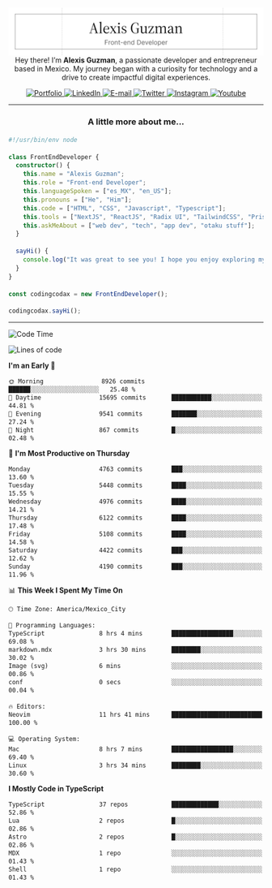 <img align='right' src="./Banner.png" width="" />
<p align='center'>Hey there! I’m <strong>Alexis Guzman</strong>, a passionate developer and entrepreneur based in Mexico. My journey began with a curiosity for technology and a drive to create impactful digital experiences.</p>

<div align='center'>
  <a href='https://www.codingcodax.dev' target='_blank'>
    <img alt='Portfolio' src='https://img.shields.io/badge/Portfolio-black?logo=vercel&style=flat-square'>
  </a>
  <a href='https://linkedin.com/in/codingcodax' target='_blank'>
    <img alt='LinkedIn' src='https://img.shields.io/badge/LinkedIn-black?logo=LinkedIn&style=flat-square'>
  </a>
  <a href='mailto:hello@codingcodax.com' target='_blank'>
    <img alt='E-mail' src='https://img.shields.io/badge/Email-black?logo=Gmail&style=flat-square'>
  </a>
  <a href='https://x.com/codingcodax' target='_blank'>
    <img alt='Twitter' src='https://img.shields.io/badge/X-black?logo=X&style=flat-square'>
  </a>
  <a href='https://www.instagram.com/codingcodax' target='_blank'>
    <img alt='Instagram' src='https://img.shields.io/badge/Instagram-black?logo=Instagram&style=flat-square'>
  </a>
  <a href='https://www.youtube.com/@codingcodax' target='_blank'>
    <img alt='Youtube' src='https://img.shields.io/badge/YouTube-black?logo=Youtube&style=flat-square'>
  </a>
</div>


---

<h3 align='center'>A little more about me...</h3>

```typescript
#!/usr/bin/env node

class FrontEndDeveloper {
  constructor() {
    this.name = "Alexis Guzman";
    this.role = "Front-end Developer";
    this.languageSpoken = ["es_MX", "en_US"];
    this.pronouns = ["He", "Him"];
    this.code = ["HTML", "CSS", "Javascript", "Typescript"];
    this.tools = ["NextJS", "ReactJS", "Radix UI", "TailwindCSS", "Prisma", "Shadcn UI"];
    this.askMeAbout = ["web dev", "tech", "app dev", "otaku stuff"];
  }

  sayHi() {
    console.log("It was great to see you! I hope you enjoy exploring my work.");
  }
}

const codingcodax = new FrontEndDeveloper();

codingcodax.sayHi();
```

---

<!--START_SECTION:waka-->
![Code Time](http://img.shields.io/badge/Code%20Time-3%2C120%20hrs%2025%20mins-blue)

![Lines of code](https://img.shields.io/badge/From%20Hello%20World%20I%27ve%20Written-10.8%20million%20lines%20of%20code-blue)

**I'm an Early 🐤** 

```text
🌞 Morning                8926 commits        ██████░░░░░░░░░░░░░░░░░░░   25.48 % 
🌆 Daytime                15695 commits       ███████████░░░░░░░░░░░░░░   44.81 % 
🌃 Evening                9541 commits        ███████░░░░░░░░░░░░░░░░░░   27.24 % 
🌙 Night                  867 commits         █░░░░░░░░░░░░░░░░░░░░░░░░   02.48 % 
```
📅 **I'm Most Productive on Thursday** 

```text
Monday                   4763 commits        ███░░░░░░░░░░░░░░░░░░░░░░   13.60 % 
Tuesday                  5448 commits        ████░░░░░░░░░░░░░░░░░░░░░   15.55 % 
Wednesday                4976 commits        ████░░░░░░░░░░░░░░░░░░░░░   14.21 % 
Thursday                 6122 commits        ████░░░░░░░░░░░░░░░░░░░░░   17.48 % 
Friday                   5108 commits        ████░░░░░░░░░░░░░░░░░░░░░   14.58 % 
Saturday                 4422 commits        ███░░░░░░░░░░░░░░░░░░░░░░   12.62 % 
Sunday                   4190 commits        ███░░░░░░░░░░░░░░░░░░░░░░   11.96 % 
```


📊 **This Week I Spent My Time On** 

```text
🕑︎ Time Zone: America/Mexico_City

💬 Programming Languages: 
TypeScript               8 hrs 4 mins        █████████████████░░░░░░░░   69.08 % 
markdown.mdx             3 hrs 30 mins       ████████░░░░░░░░░░░░░░░░░   30.02 % 
Image (svg)              6 mins              ░░░░░░░░░░░░░░░░░░░░░░░░░   00.86 % 
conf                     0 secs              ░░░░░░░░░░░░░░░░░░░░░░░░░   00.04 % 

🔥 Editors: 
Neovim                   11 hrs 41 mins      █████████████████████████   100.00 % 

💻 Operating System: 
Mac                      8 hrs 7 mins        █████████████████░░░░░░░░   69.40 % 
Linux                    3 hrs 34 mins       ████████░░░░░░░░░░░░░░░░░   30.60 % 
```

**I Mostly Code in TypeScript** 

```text
TypeScript               37 repos            █████████████░░░░░░░░░░░░   52.86 % 
Lua                      2 repos             █░░░░░░░░░░░░░░░░░░░░░░░░   02.86 % 
Astro                    2 repos             █░░░░░░░░░░░░░░░░░░░░░░░░   02.86 % 
MDX                      1 repo              ░░░░░░░░░░░░░░░░░░░░░░░░░   01.43 % 
Shell                    1 repo              ░░░░░░░░░░░░░░░░░░░░░░░░░   01.43 % 
```




<!--END_SECTION:waka-->
